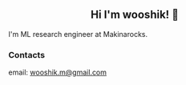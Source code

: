 ## <center> Hi I'm wooshik! 👋 </center>
I'm ML research engineer at Makinarocks.  

### Contacts
email: wooshik.m@gmail.com

<!--
**WOOSHIK-M/WOOSHIK-M** is a ✨ _special_ ✨ repository because its `README.md` (this file) appears on your GitHub profile.

Here are some ideas to get you started:

- 🔭 I’m currently working on ...
- 🌱 I’m currently learning ...
- 👯 I’m looking to collaborate on ...
- 🤔 I’m looking for help with ...
- 💬 Ask me about ...
- 📫 How to reach me: ...
- 😄 Pronouns: ...
- ⚡ Fun fact: ...
-->

